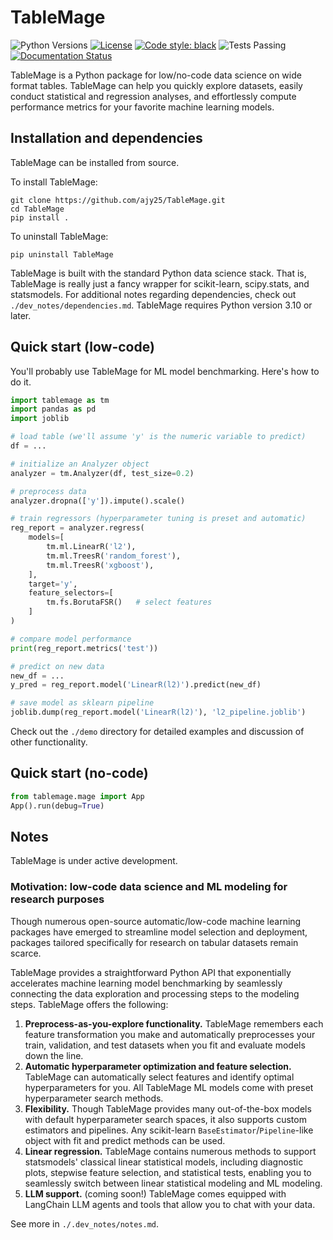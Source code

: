 # TableMage

![Python Versions](https://img.shields.io/badge/python-3.10%20%7C%203.11%20%7C%203.12-blue)
[![License](https://img.shields.io/badge/License-BSD%203--Clause-blue.svg)](https://opensource.org/licenses/BSD-3-Clause)
[![Code style: black](https://img.shields.io/badge/code%20style-black-000000.svg)](https://github.com/psf/black)
![Tests Passing](https://github.com/ajy25/TableMage/actions/workflows/test.yml/badge.svg)
[![Documentation Status](https://readthedocs.org/projects/TableMage/badge/?version=latest)](https://TableMage.readthedocs.io/en/latest/?badge=latest)



TableMage is a Python package for low/no-code data science on wide format tables.
TableMage can help you quickly explore datasets, 
easily conduct statistical and regression analyses, 
and effortlessly compute performance metrics for your favorite machine learning models.


## Installation and dependencies

TableMage can be installed from source.

To install TableMage:
```
git clone https://github.com/ajy25/TableMage.git
cd TableMage
pip install .
```

To uninstall TableMage:
```
pip uninstall TableMage
```

TableMage is built with the standard Python data science stack.
That is, TableMage is really just a fancy wrapper for scikit-learn, scipy.stats, and statsmodels. 
For additional notes regarding dependencies, check out `./dev_notes/dependencies.md`. 
TableMage requires Python version 3.10 or later.


## Quick start (low-code)

You'll probably use TableMage for ML model benchmarking. Here's how to do it.

```python
import tablemage as tm
import pandas as pd
import joblib

# load table (we'll assume 'y' is the numeric variable to predict)
df = ...

# initialize an Analyzer object
analyzer = tm.Analyzer(df, test_size=0.2)

# preprocess data
analyzer.dropna(['y']).impute().scale()

# train regressors (hyperparameter tuning is preset and automatic)
reg_report = analyzer.regress(
    models=[
        tm.ml.LinearR('l2'),
        tm.ml.TreesR('random_forest'),
        tm.ml.TreesR('xgboost'),
    ],
    target='y',
    feature_selectors=[
        tm.fs.BorutaFSR()   # select features
    ]
)

# compare model performance
print(reg_report.metrics('test'))

# predict on new data
new_df = ...
y_pred = reg_report.model('LinearR(l2)').predict(new_df)

# save model as sklearn pipeline
joblib.dump(reg_report.model('LinearR(l2)'), 'l2_pipeline.joblib')
```

Check out the `./demo` directory for detailed examples and discussion of other functionality.




## Quick start (no-code)

```python
from tablemage.mage import App
App().run(debug=True)
```


## Notes

TableMage is under active development.

### Motivation: low-code data science and ML modeling for research purposes

Though numerous open-source automatic/low-code machine learning packages have emerged to streamline model selection and deployment, packages tailored specifically for research on tabular datasets remain scarce.

TableMage provides a straightforward Python API that exponentially accelerates machine learning model benchmarking by seamlessly connecting the data exploration and processing steps to the modeling steps. TableMage offers the following:
1. **Preprocess-as-you-explore functionality.** TableMage remembers each feature transformation you make and automatically preprocesses your train, validation, and test datasets when you fit and evaluate models down the line. 
2. **Automatic hyperparameter optimization and feature selection.** TableMage can automatically select features and identify optimal hyperparameters for you. All TableMage ML models come with preset hyperparameter search methods. 
3. **Flexibility.** Though TableMage provides many out-of-the-box models with default hyperparameter search spaces, it also supports custom estimators and pipelines. Any scikit-learn `BaseEstimator`/`Pipeline`-like object with fit and predict methods can be used. 
4. **Linear regression.** TableMage contains numerous methods to support statsmodels' classical linear statistical models, including diagnostic plots, stepwise feature selection, and statistical tests, enabling you to seamlessly switch between linear statistical modeling and ML modeling.
5. **LLM support.**  (coming soon!) TableMage comes equipped with LangChain LLM agents and tools that allow you to chat with your data. 

See more in `./.dev_notes/notes.md`.







